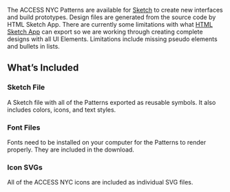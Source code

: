 The ACCESS NYC Patterns are available for [Sketch](https://www.sketchapp.com/) to create new interfaces and build prototypes. Design files are generated from the source code by HTML Sketch App. There are currently some limitations with what [HTML Sketch App](https://github.com/brainly/html-sketchapp) can export so we are working through creating complete designs with all UI Elements. Limitations include missing pseudo elements and bullets in lists.

## What’s Included

### Sketch File
A Sketch file with all of the Patterns exported as reusable symbols. It also includes colors, icons, and text styles.

### Font Files
Fonts need to be installed on your computer for the Patterns to render properly. They are included in the download.

### Icon SVGs
All of the ACCESS NYC icons are included as individual SVG files.
